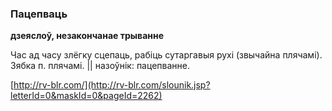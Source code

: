 ### Пацепваць
**дзеяслоў, незакончанае трыванне**

Час ад часу злёгку сцепаць, рабіць сутаргавыя рухі (звычайна плячамі). Зябка п. плячамі. || назоўнік: пацепванне.

<a rel="author">[http://rv-blr.com/](http://rv-blr.com/slounik.jsp?letterId=0&maskId=0&pageId=2262)</a>
